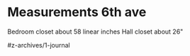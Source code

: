 # Measurements 6th ave
Bedroom closet about 58 linear inches
Hall closet about  26"


#z-archives/1-journal